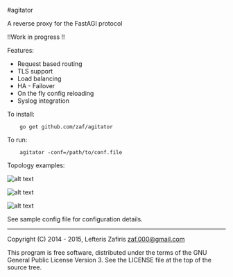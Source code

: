 #agitator

A reverse proxy for the FastAGI protocol

!!Work in progress !!

Features:

* Request based routing
* TLS support
* Load balancing
* HA - Failover
* On the fly config reloading
* Syslog integration

To install:
```
	go get github.com/zaf/agitator
```
To run:
```
	agitator -conf=/path/to/conf.file
```
Topology examples:

![alt text](https://raw.githubusercontent.com/zaf/agitator/master/doc/example-1.png)

![alt text](https://raw.githubusercontent.com/zaf/agitator/master/doc/example-3.png)

![alt text](https://raw.githubusercontent.com/zaf/agitator/master/doc/example-2.png)

See sample config file for configuration details.

---

Copyright (C) 2014 - 2015, Lefteris Zafiris <zaf.000@gmail.com>

This program is free software, distributed under the terms of
the GNU General Public License Version 3. See the LICENSE file
at the top of the source tree.
